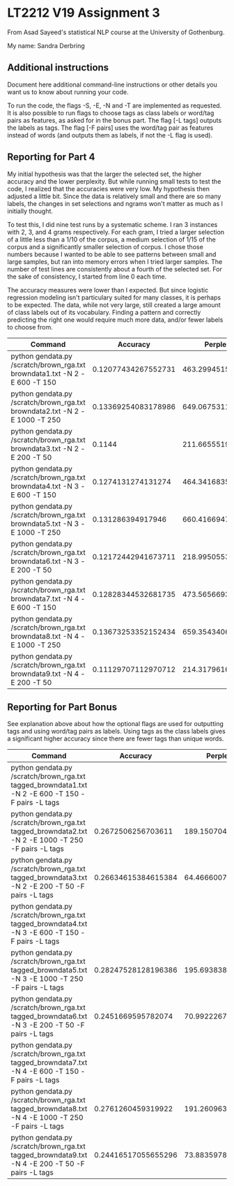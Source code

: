 # LT2212 V19 Assignment 3

From Asad Sayeed's statistical NLP course at the University of Gothenburg.

My name: Sandra Derbring

## Additional instructions

Document here additional command-line instructions or other details you
want us to know about running your code.

To run the code, the flags -S, -E, -N and -T are implemented as requested. It is also possible to run flags to choose tags as class labels or word/tag pairs as features, as asked for in the bonus part. The flag [-L tags] outputs the labels as tags. The flag [-F pairs] uses the word/tag pair as features instead of words (and outputs them as labels, if not the -L flag is used). 

## Reporting for Part 4

My initial hypothesis was that the larger the selected set, the higher accuracy and the lower perplexity. But while running small tests to test the code, I realized that the accuracies were very low. My hypothesis then adjusted a little bit. Since the data is relatively small and there are so many labels, the changes in set selections and ngrams won't matter as much as I initially thought. 

To test this, I did nine test runs by a systematic scheme. I ran 3 instances with 2, 3, and 4 grams respectively.
For each gram, I tried a larger selection of a little less than a 1/10 of the corpus, a medium selection of 1/15 of the corpus and a significantly smaller selection of corpus. I chose those numbers because I wanted to be able to see patterns between small and large samples, but ran into memory errors when I tried larger samples. The number of test lines are consistently about a fourth of the selected set.
For the sake of consistency, I started from line 0 each time. 

The accuracy measures were lower than I expected. But since logistic regression modeling isn't particulary suited for many classes, it is perhaps to be expected. The data, while not very large, still created a large amount of class labels out of its vocabulary. Finding a pattern and correctly predicting the right one would require much more data, and/or fewer labels to choose from. 


| Command                                                                     | Accuracy             | Perplexity        |
|-----------------------------------------------------------------------------|----------------------|-------------------|
| python gendata.py /scratch/brown_rga.txt browndata1.txt -N 2 -E 600 -T 150  | 0.12077434267552731  | 463.2994515088634 |                                      
| python gendata.py /scratch/brown_rga.txt browndata2.txt -N 2 -E 1000 -T 250 | 0.13369254083178986  | 649.0675311467971 |
| python gendata.py /scratch/brown_rga.txt browndata3.txt -N 2 -E 200  -T 50  | 0.1144               | 211.6655519438415 |
| python gendata.py /scratch/brown_rga.txt browndata4.txt -N 3 -E 600 -T 150  | 0.1274131274131274   | 464.34168359475194|                                        
| python gendata.py /scratch/brown_rga.txt browndata5.txt -N 3 -E 1000 -T 250 | 0.131286394917946    | 660.4166947750257 |
| python gendata.py /scratch/brown_rga.txt browndata6.txt -N 3 -E 200  -T 50  | 0.12172442941673711  | 218.9950553462103 |
| python gendata.py /scratch/brown_rga.txt browndata7.txt -N 4 -E 600 -T 150  | 0.12828344532681735  | 473.56566937236374|                                        
| python gendata.py /scratch/brown_rga.txt browndata8.txt -N 4 -E 1000 -T 250 | 0.13673253352152434  | 659.3543406562037 |                                        
| python gendata.py /scratch/brown_rga.txt browndata9.txt -N 4 -E 200  -T 50  | 0.11129707112970712  | 214.31796164207617|                    


## Reporting for Part Bonus 

See explanation above about how the optional flags are used for outputting tags and using word/tag pairs as labels.
Using tags as the class labels gives a significant higher accuracy since there are fewer tags than unique words.

| Command                                                                                             | Accuracy             | Perplexity         |
|-----------------------------------------------------------------------------------------------------|----------------------|--------------------|
| python gendata.py /scratch/brown_rga.txt tagged_browndata1.txt -N 2 -E 600 -T 150 -F pairs -L tags  |                                         
| python gendata.py /scratch/brown_rga.txt tagged_browndata2.txt -N 2 -E 1000 -T 250 -F pairs -L tags | 0.2672506256703611   | 189.1507040289585  |
| python gendata.py /scratch/brown_rga.txt tagged_browndata3.txt -N 2 -E 200  -T 50 -F pairs -L tags  | 0.26634615384615384  | 64.46660070570107  |
| python gendata.py /scratch/brown_rga.txt tagged_browndata4.txt -N 3 -E 600 -T 150 -F pairs -L tags  |                                         
| python gendata.py /scratch/brown_rga.txt tagged_browndata5.txt -N 3 -E 1000 -T 250 -F pairs -L tags | 0.28247528128196386  | 195.69383853249778 |
| python gendata.py /scratch/brown_rga.txt tagged_browndata6.txt -N 3 -E 200  -T 50 -F pairs -L tags  | 0.2451669595782074   | 70.992226710265    |
| python gendata.py /scratch/brown_rga.txt tagged_browndata7.txt -N 4 -E 600 -T 150 -F pairs -L tags  |                                         
| python gendata.py /scratch/brown_rga.txt tagged_browndata8.txt -N 4 -E 1000 -T 250 -F pairs -L tags | 0.2761260459319922   | 191.26096338783495 |                                 
| python gendata.py /scratch/brown_rga.txt tagged_browndata9.txt -N 4 -E 200  -T 50 -F pairs -L tags  | 0.24416517055655296  | 73.88359785334593  |
